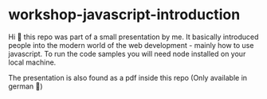 # workshop-javascript-introduction

Hi 👋 this repo was part of a small presentation by me. It basically introduced people into the modern world of the web development - mainly how to use javascript. To run the code samples you will need node installed on your local machine.

The presentation is also found as a pdf inside this repo (Only available in german 🙁)

